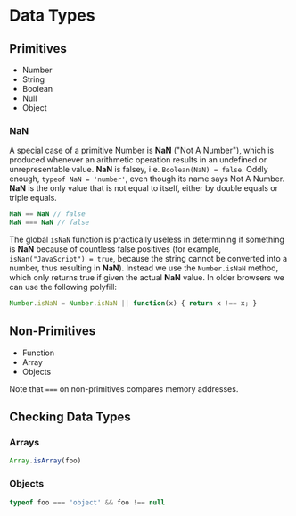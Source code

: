 # Data Types

## Primitives
* Number
* String
* Boolean
* Null
* Object

### NaN

A special case of a primitive Number is **NaN** ("Not A Number"), which is produced whenever an arithmetic operation results in an undefined or unrepresentable value. **NaN** is falsey, i.e. `Boolean(NaN) = false`. Oddly enough, `typeof NaN = 'number'`, even though its name says Not A Number. **NaN** is the only value that is not equal to itself, either by double equals or triple equals.

```javascript
NaN == NaN // false
NaN === NaN // false
```

The global `isNaN` function is practically useless in determining if something is **NaN** because of countless false positives (for example, `isNan("JavaScript") = true`, because the string cannot be converted into a number, thus resulting in **NaN**). Instead we use the `Number.isNaN` method, which only returns true if given the actual **NaN** value. In older browsers we can use the following polyfill:

```javascript
Number.isNaN = Number.isNaN || function(x) { return x !== x; }
```

## Non-Primitives
* Function
* Array
* Objects

Note that `===` on non-primitives compares memory addresses.

## Checking Data Types

### Arrays

```javascript
Array.isArray(foo)
```

### Objects

```javascript
typeof foo === 'object' && foo !== null
```
